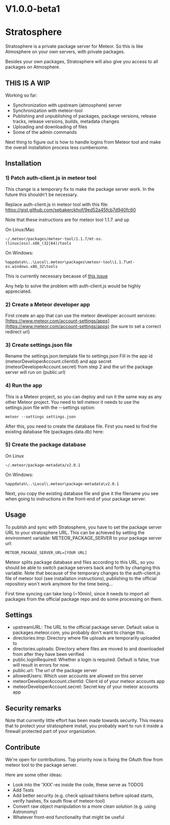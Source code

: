 # V1.0.0-beta1

# Stratosphere
Stratosphere is a private package server for Meteor. 
So this is like Atmosphere on your own servers, with private packages.

Besides your own packages, Stratosphere will also give you access to all packages on Atmosphere.

## THIS IS A WIP
Working so far:

* Synchronization with upstream (atmosphere) server
* Synchronization with meteor-tool
* Publishing and unpublishing of packages, package versions, release tracks, release versions, builds, metadata changes
* Uploading and downloading of files
* Some of the admin commands

Next thing to figure out is how to handle logins from Meteor tool and make the overall installation process less cumbersome.

## Installation
### 1) Patch auth-client.js in meteor tool
This change is a temporary fix to make the package server work. In the future this shouldn't be necessary.

Replace auth-client.js in meteor tool with this file: https://gist.github.com/sebakerckhof/9ed52a45fcb7d940fc60

Note that these instructions are for meteor tool 1.1.7. and up

On Linux/Mac
```
~/.meteor/packages/meteor-tool/1.1.7/mt-os.(linux|osx).x86_(32|64)/tools
```

On Windows:
```
%appdata%\..\Local\.meteor\packages\meteor-tool\1.1.7\mt-os.windows.x86_32\tools
```

This is currently necessary because of [this issue](https://github.com/meteor/meteor/issues/4497)

Any help to solve the problem with auth-client.js would be highly appreciated.

### 2) Create a Meteor developer app
First create an app that can use the meteor developer account services:
[https://www.meteor.com/account-settings/apps](https://www.meteor.com/account-settings/apps) (be sure to set a correct redirect url)

### 3) Create settings.json file
Rename the settings.json.template file to settings.json
Fill in the app id (meteorDeveloperAccount.clientId) and app secret (meteorDeveloperAccount.secret) from step 2 and the url the package server will run on (public.url)

### 4) Run the app
This is a Meteor project, so you can deploy and run it the same way as any other Meteor project.
You need to tell meteor it needs to use the settings.json file with the --settings option:

```
meteor --settings settings.json
```

After this, you need to create the database file.
First you need to find the existing database file (packages.data.db) here:

### 5) Create the package database
On Linux
```
~/.meteor/package-metadata/v2.0.1
```

On Windows:
```
%appdata%\..\Local\.meteor\package-metadata\v2.0.1
```
Next, you copy the existing database file and give it the filename you see when going to instructions in the front-end of your package server.

## Usage
To publish and sync with Stratosphere, you have to set the package server URL to your stratosphere URL.
This can be achieved by setting the environment variable: METEOR_PACKAGE_SERVER to your package server url:
```
METEOR_PACKAGE_SERVER_URL=[YOUR URL]
```

Meteor splits package database and files according to this URL, so you should be able to switch package servers back and forth by changing this variable.
Note that because of the temporary changes to the auth-client.js file of meteor tool (see installation instructions), publishing to the official repository won't work anymore for the time being...

First time syncing can take long (~10min), since it needs to import all packages from the official package repo and do some processing on them.

## Settings
* upstreamURL: The URL to the official package server. Default value is packages.meteor.com, you probably don't want to change this.
* directories.tmp: Directory where file uploads are temporarily uploaded to
* directories.uploads: Directory where files are moved to and downloaded from after they have been verified
* public.loginRequired: Whether a login is required. Default is false, true will result in errors for now.
* public.url: The url of the package server
* allowedUsers: Which user accounts are allowed on this server
* meteorDeveloperAccount.clientId: Client id of your meteor accounts app
* meteorDeveloperAccount.secret: Secret key of your meteor accounts app

## Security remarks
Note that currently little effort has been made towards security.
This means that to protect your stratosphere install, you probably want to run it inside a firewall protected part of your organization.

## Contribute
We're open for contributions.
Top priority now is fixing the OAuth flow from meteor tool to the package server.

Here are some other ideas:
- Look into the 'XXX'-es inside the code, these serve as TODOS
- Add Tests
- Add better security (e.g. check upload tokens before upload starts, verify hashes, fix oauth flow of meteor-tool)
- Convert raw object manipulation to a more clean solution (e.g. using Astronomy)
- Whatever front-end functionality that might be useful
